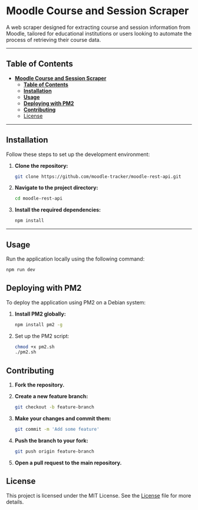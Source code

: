 # **Moodle Course and Session Scraper**

A web scraper designed for extracting course and session information from Moodle, tailored for educational institutions or users looking to automate the process of retrieving their course data.

---

## **Table of Contents**

-   [**Moodle Course and Session Scraper**](#moodle-course-and-session-scraper)
    -   [**Table of Contents**](#table-of-contents)
    -   [**Installation**](#installation)
    -   [**Usage**](#usage)
    -   [**Deploying with PM2**](#deploying-with-pm2)
    -   [**Contributing**](#contributing)
    -   [License](#license)

---

## **Installation**

Follow these steps to set up the development environment:

1. **Clone the repository:**

    ```bash
    git clone https://github.com/moodle-tracker/moodle-rest-api.git
    ```

2. **Navigate to the project directory:**

    ```bash
    cd moodle-rest-api
    ```

3. **Install the required dependencies:**
    ```bash
    npm install
    ```

---

## **Usage**

Run the application locally using the following command:

```bash
npm run dev
```

## **Deploying with PM2**

To deploy the application using PM2 on a Debian system:

1. **Install PM2 globally:**

    ```bash
    npm install pm2 -g
    ```

2. Set up the PM2 script:

    ```bash
    chmod +x pm2.sh
    ./pm2.sh
    ```

## **Contributing**

1. **Fork the repository.**
2. **Create a new feature branch:**
    ```bash
    git checkout -b feature-branch
    ```
3. **Make your changes and commit them:**

    ```bash
    git commit -m 'Add some feature'
    ```

4. **Push the branch to your fork:**
    ```bash
    git push origin feature-branch
    ```
5. **Open a pull request to the main repository.**

## License

This project is licensed under the MIT License. See the [License](License) file for more details.
